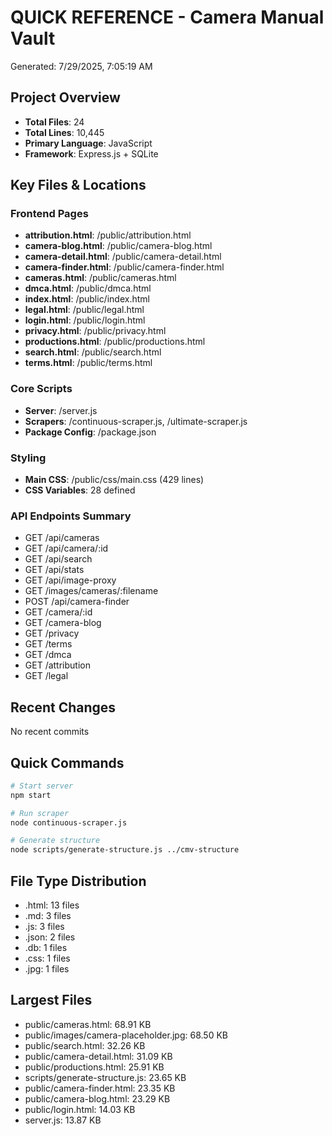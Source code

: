 # QUICK REFERENCE - Camera Manual Vault
Generated: 7/29/2025, 7:05:19 AM

## Project Overview
- **Total Files**: 24
- **Total Lines**: 10,445
- **Primary Language**: JavaScript
- **Framework**: Express.js + SQLite

## Key Files & Locations

### Frontend Pages
- **attribution.html**: /public/attribution.html
- **camera-blog.html**: /public/camera-blog.html
- **camera-detail.html**: /public/camera-detail.html
- **camera-finder.html**: /public/camera-finder.html
- **cameras.html**: /public/cameras.html
- **dmca.html**: /public/dmca.html
- **index.html**: /public/index.html
- **legal.html**: /public/legal.html
- **login.html**: /public/login.html
- **privacy.html**: /public/privacy.html
- **productions.html**: /public/productions.html
- **search.html**: /public/search.html
- **terms.html**: /public/terms.html

### Core Scripts
- **Server**: /server.js
- **Scrapers**: /continuous-scraper.js, /ultimate-scraper.js
- **Package Config**: /package.json

### Styling
- **Main CSS**: /public/css/main.css (429 lines)
- **CSS Variables**: 28 defined

### API Endpoints Summary
- GET /api/cameras
- GET /api/camera/:id
- GET /api/search
- GET /api/stats
- GET /api/image-proxy
- GET /images/cameras/:filename
- POST /api/camera-finder
- GET /camera/:id
- GET /camera-blog
- GET /privacy
- GET /terms
- GET /dmca
- GET /attribution
- GET /legal

## Recent Changes
No recent commits

## Quick Commands
```bash
# Start server
npm start

# Run scraper
node continuous-scraper.js

# Generate structure
node scripts/generate-structure.js ../cmv-structure
```

## File Type Distribution
- .html: 13 files
- .md: 3 files
- .js: 3 files
- .json: 2 files
- .db: 1 files
- .css: 1 files
- .jpg: 1 files

## Largest Files
- public/cameras.html: 68.91 KB
- public/images/camera-placeholder.jpg: 68.50 KB
- public/search.html: 32.26 KB
- public/camera-detail.html: 31.09 KB
- public/productions.html: 25.91 KB
- scripts/generate-structure.js: 23.65 KB
- public/camera-finder.html: 23.35 KB
- public/camera-blog.html: 23.29 KB
- public/login.html: 14.03 KB
- server.js: 13.87 KB
